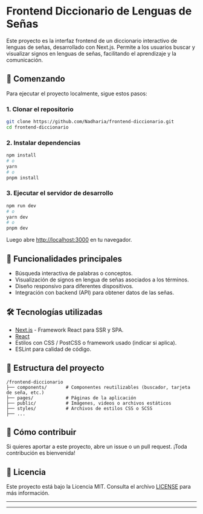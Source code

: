 # Frontend Diccionario de Lenguas de Señas

Este proyecto es la interfaz frontend de un diccionario interactivo de lenguas de señas, desarrollado con Next.js. Permite a los usuarios buscar y visualizar signos en lenguas de señas, facilitando el aprendizaje y la comunicación.

## 🚀 Comenzando

Para ejecutar el proyecto localmente, sigue estos pasos:

### 1. Clonar el repositorio

```bash
git clone https://github.com/Nadharia/frontend-diccionario.git
cd frontend-diccionario
```

### 2. Instalar dependencias

```bash
npm install
# o
yarn
# o
pnpm install
```

### 3. Ejecutar el servidor de desarrollo

```bash
npm run dev
# o
yarn dev
# o
pnpm dev
```

Luego abre [http://localhost:3000](http://localhost:3000) en tu navegador.

## 🎯 Funcionalidades principales

* Búsqueda interactiva de palabras o conceptos.
* Visualización de signos en lengua de señas asociados a los términos.
* Diseño responsivo para diferentes dispositivos.
* Integración con backend (API) para obtener datos de las señas.

## 🛠 Tecnologías utilizadas

* [Next.js](https://nextjs.org/) - Framework React para SSR y SPA.
* [React](https://reactjs.org/)
* Estilos con CSS / PostCSS o framework usado (indicar si aplica).
* ESLint para calidad de código.

## 📂 Estructura del proyecto

```
/frontend-diccionario
├── components/       # Componentes reutilizables (buscador, tarjeta de seña, etc.)
├── pages/            # Páginas de la aplicación
├── public/           # Imágenes, videos o archivos estáticos
├── styles/           # Archivos de estilos CSS o SCSS
├── ...
```

## 📝 Cómo contribuir

Si quieres aportar a este proyecto, abre un issue o un pull request. ¡Toda contribución es bienvenida!

## 📄 Licencia

Este proyecto está bajo la Licencia MIT. Consulta el archivo [LICENSE](LICENSE) para más información.

---
---

